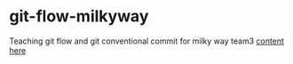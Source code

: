# git-flow-milkyway
Teaching git flow and git conventional commit for milky way team3 [content here](https://github.com/boytur/git-flow-milkyway/wiki)

